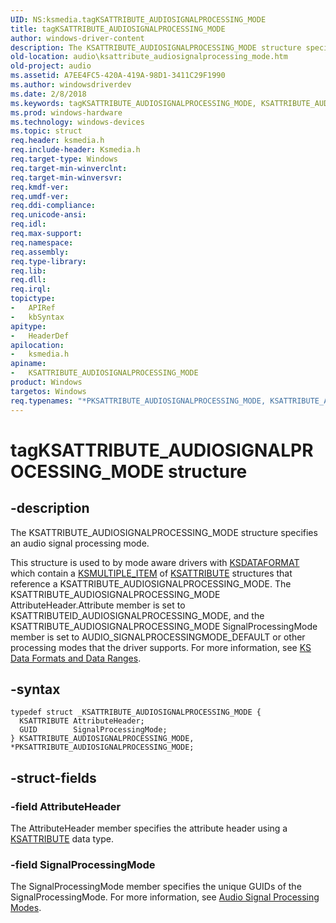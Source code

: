 ```yaml
---
UID: NS:ksmedia.tagKSATTRIBUTE_AUDIOSIGNALPROCESSING_MODE
title: tagKSATTRIBUTE_AUDIOSIGNALPROCESSING_MODE
author: windows-driver-content
description: The KSATTRIBUTE_AUDIOSIGNALPROCESSING_MODE structure specifies an audio signal processing mode.
old-location: audio\ksattribute_audiosignalprocessing_mode.htm
old-project: audio
ms.assetid: A7EE4FC5-420A-419A-98D1-3411C29F1990
ms.author: windowsdriverdev
ms.date: 2/8/2018
ms.keywords: tagKSATTRIBUTE_AUDIOSIGNALPROCESSING_MODE, KSATTRIBUTE_AUDIOSIGNALPROCESSING_MODE, audio.ksattribute_audiosignalprocessing_mode, KSATTRIBUTE_AUDIOSIGNALPROCESSING_MODE structure [Audio Devices], PKSATTRIBUTE_AUDIOSIGNALPROCESSING_MODE structure pointer [Audio Devices], ksmedia/PKSATTRIBUTE_AUDIOSIGNALPROCESSING_MODE, ksmedia/KSATTRIBUTE_AUDIOSIGNALPROCESSING_MODE, PKSATTRIBUTE_AUDIOSIGNALPROCESSING_MODE, *PKSATTRIBUTE_AUDIOSIGNALPROCESSING_MODE
ms.prod: windows-hardware
ms.technology: windows-devices
ms.topic: struct
req.header: ksmedia.h
req.include-header: Ksmedia.h
req.target-type: Windows
req.target-min-winverclnt: 
req.target-min-winversvr: 
req.kmdf-ver: 
req.umdf-ver: 
req.ddi-compliance: 
req.unicode-ansi: 
req.idl: 
req.max-support: 
req.namespace: 
req.assembly: 
req.type-library: 
req.lib: 
req.dll: 
req.irql: 
topictype:
-	APIRef
-	kbSyntax
apitype:
-	HeaderDef
apilocation:
-	ksmedia.h
apiname:
-	KSATTRIBUTE_AUDIOSIGNALPROCESSING_MODE
product: Windows
targetos: Windows
req.typenames: "*PKSATTRIBUTE_AUDIOSIGNALPROCESSING_MODE, KSATTRIBUTE_AUDIOSIGNALPROCESSING_MODE"
---
```


# tagKSATTRIBUTE_AUDIOSIGNALPROCESSING_MODE structure


## -description


The KSATTRIBUTE_AUDIOSIGNALPROCESSING_MODE structure specifies an audio signal processing mode.

This structure is used to by mode aware drivers with  <a href="..\ks\ns-ks-ksdataformat.md">KSDATAFORMAT</a> which contain a  <a href="https://msdn.microsoft.com/library/windows/hardware/ff563441">KSMULTIPLE_ITEM</a> of <a href="..\ks\ns-ks-ksattribute.md">KSATTRIBUTE</a> structures that reference a KSATTRIBUTE_AUDIOSIGNALPROCESSING_MODE. The KSATTRIBUTE_AUDIOSIGNALPROCESSING_MODE AttributeHeader.Attribute member is set to KSATTRIBUTEID_AUDIOSIGNALPROCESSING_MODE, and the KSATTRIBUTE_AUDIOSIGNALPROCESSING_MODE SignalProcessingMode member is set to AUDIO_SIGNALPROCESSINGMODE_DEFAULT or other processing modes that the driver supports. For more information, see <a href="https://msdn.microsoft.com/44b55a5a-ec58-4c1e-b780-e20829fe3edf">KS Data Formats and Data Ranges</a>.


## -syntax


````
typedef struct _KSATTRIBUTE_AUDIOSIGNALPROCESSING_MODE {
  KSATTRIBUTE AttributeHeader;
  GUID        SignalProcessingMode;
} KSATTRIBUTE_AUDIOSIGNALPROCESSING_MODE, *PKSATTRIBUTE_AUDIOSIGNALPROCESSING_MODE;
````


## -struct-fields




### -field AttributeHeader

The AttributeHeader member specifies the attribute header using a <a href="..\ks\ns-ks-ksattribute.md">KSATTRIBUTE</a> data type.


### -field SignalProcessingMode

The SignalProcessingMode member specifies the unique GUIDs of the SignalProcessingMode. For more information, see <a href="https://msdn.microsoft.com/104275F8-2302-484B-B673-7448CAA1F793">Audio Signal Processing Modes</a>.


